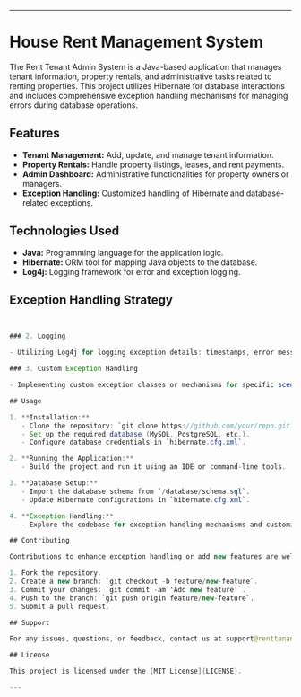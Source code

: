 

---

# House Rent Management System 

The Rent Tenant Admin System is a Java-based application that manages tenant information, property rentals, and administrative tasks related to renting properties. This project utilizes Hibernate for database interactions and includes comprehensive exception handling mechanisms for managing errors during database operations.

## Features

- **Tenant Management:** Add, update, and manage tenant information.
- **Property Rentals:** Handle property listings, leases, and rent payments.
- **Admin Dashboard:** Administrative functionalities for property owners or managers.
- **Exception Handling:** Customized handling of Hibernate and database-related exceptions.

## Technologies Used

- **Java:** Programming language for the application logic.
- **Hibernate:** ORM tool for mapping Java objects to the database.
- **Log4j:** Logging framework for error and exception logging.

## Exception Handling Strategy



```java


### 2. Logging

- Utilizing Log4j for logging exception details: timestamps, error messages, and stack traces.

### 3. Custom Exception Handling

- Implementing custom exception classes or mechanisms for specific scenarios (tenant not found, connection failures, validation errors).

## Usage

1. **Installation:**
   - Clone the repository: `git clone https://github.com/your/repo.git`
   - Set up the required database (MySQL, PostgreSQL, etc.).
   - Configure database credentials in `hibernate.cfg.xml`.

2. **Running the Application:**
   - Build the project and run it using an IDE or command-line tools.

3. **Database Setup:**
   - Import the database schema from `/database/schema.sql`.
   - Update Hibernate configurations in `hibernate.cfg.xml`.

4. **Exception Handling:**
   - Explore the codebase for exception handling mechanisms and customize as needed.

## Contributing

Contributions to enhance exception handling or add new features are welcome! Follow these steps to contribute:

1. Fork the repository.
2. Create a new branch: `git checkout -b feature/new-feature`.
3. Commit your changes: `git commit -am 'Add new feature'`.
4. Push to the branch: `git push origin feature/new-feature`.
5. Submit a pull request.

## Support

For any issues, questions, or feedback, contact us at support@renttenantadmin.com.

## License

This project is licensed under the [MIT License](LICENSE).

---

